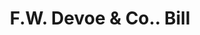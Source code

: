 ---
doi: 10.7916/D8NS261J
date_other: '1870'
date_other_textual: 1870-1879
form: printed ephemera
genre:
- Invoices
name:
- F.W. Devoe & Co.
object_in_context_url: https://biggert.cul.columbia.edu/items/view/ave_biggert_00989
subject_hierarchical_geographic:
- New York, New York, United States
subject_name:
- F.W. Devoe & Co.
title: F.W. Devoe & Co.. Bill
sort_title: F.W. Devoe & Co.. Bill
call_number: ave_biggert_00989
coordinates:
- 40.71277777777778,-74.00583333333333
pid: ave_biggert_00989
identifiers: ave_biggert_00989
thumbnail: https://derivativo-2.library.columbia.edu/iiif/2/ldpd:344272/full/!256,256/0/native.jpg
permalink: "/items/ave_biggert_00989/"
layout: iiif-image-page
---